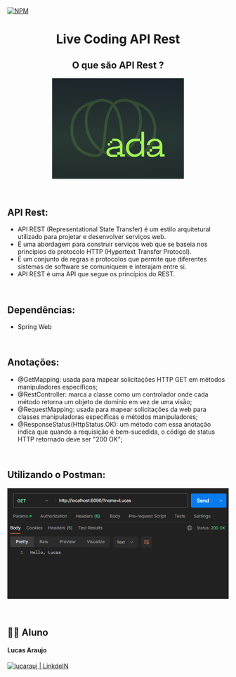 [![NPM](https://img.shields.io/npm/l/react)](https://github.com/lucarauj/LiveCoding-Ada/blob/main/LICENSE)

<h1 align="center">Live Coding API Rest</h1>
<h2 align="center">O que são API Rest ? </h2>

<p align="center"><img width="300px" src="https://github.com/lucarauj/LiveCoding-Ada/blob/main/images/ada.png" /></p>

<br>

## API Rest:

- API REST (Representational State Transfer) é um estilo arquitetural utilizado para projetar e desenvolver serviços web. 
- É uma abordagem para construir serviços web que se baseia nos princípios do protocolo HTTP (Hypertext Transfer Protocol).
- É um conjunto de regras e protocolos que permite que diferentes sistemas de software se comuniquem e interajam entre si. 
- API REST é uma API que segue os princípios do REST.

<br>

## Dependências:

- Spring Web 

<br>

## Anotações:

- @GetMapping: usada para mapear solicitações HTTP GET em métodos manipuladores específicos;
- @RestController: marca a classe como um controlador onde cada método retorna um objeto de domínio em vez de uma visão;
- @RequestMapping: usada para mapear solicitações da web para classes manipuladoras específicas e métodos manipuladores;
- @ResponseStatus(HttpStatus.OK): um método com essa anotação indica que quando a requisição é bem-sucedida, o código de status HTTP retornado deve ser "200 OK";

<br>

## Utilizando o Postman:

<p align="left"><img width="700px" src="https://github.com/lucarauj/LiveCoding-Ada/blob/main/images/GET.png" /></p>

<br>

## 👨‍🎓 Aluno

#### Lucas Araujo

<a href="https://www.linkedin.com/in/lucarauj"><img alt="lucarauj | LinkdeIN" width="40px" src="https://user-images.githubusercontent.com/43545812/144035037-0f415fc7-9f96-4517-a370-ccc6e78a714b.png" /></a>
